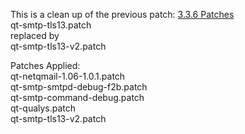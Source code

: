 This is a clean up of the previous patch: <a href="https://github.com/qmtoaster/patches/tree/master/cos8/3.3.6">3.3.6 Patches</a>
<br>
   qt-smtp-tls13.patch<br>
      replaced by<br>
   qt-smtp-tls13-v2.patch<br>

Patches Applied:<br>
   qt-netqmail-1.06-1.0.1.patch<br>
   qt-smtp-smtpd-debug-f2b.patch<br>
   qt-smtp-command-debug.patch<br>
   qt-qualys.patch<br>
   qt-smtp-tls13-v2.patch
